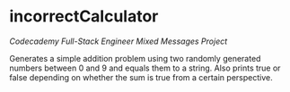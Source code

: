 # incorrectCalculator
*Codecademy Full-Stack Engineer Mixed Messages Project*

Generates a simple addition problem using two randomly generated numbers between 0 and 9 and equals them to a string. Also prints true or false depending on whether the sum is true from a certain perspective.


